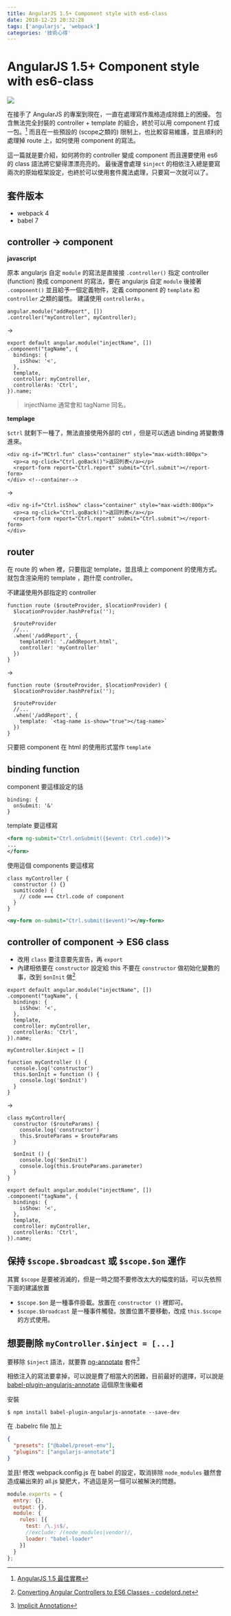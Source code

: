 ```yaml
---
title: AngularJS 1.5+ Component style with es6-class
date: 2018-12-23 20:32:28
tags: ['angularjs', 'webpack']
categories: '技術心得'
---
```


# AngularJS 1.5+ Component style with es6-class

![](https://i.imgur.com/64fbzVm.png)

在接手了 AngularJS 的專案到現在，一直在處理寫作風格造成除錯上的困擾。
包含無法完全封裝的 controller + template 的組合，終於可以用 component 打成一包。[^angularjs-component]
而且在一些預設的 (scope之類的) 限制上，也比較容易維護，並且順利的處理掉 route 上，如何使用 component 的寫法。

這一篇就是要介紹，如何將你的 controller 變成 component 而且還要使用 es6 的 class 語法將它變得漂漂亮亮的。
最後還會處理 `$inject` 的相依注入總是要寫兩次的原始框架設定，也終於可以使用套件魔法處理，只要寫一次就可以了。

[^angularjs-component]: [AngularJS 1.5 最佳實務](https://amobiz.github.io/2016/04/15/angularjs-1.5-best-practices/)

## 套件版本

- webpack 4
- babel 7

## controller → component

**javascript**

原本 angularjs 自定 `module` 的寫法是直接接 `.controller()` 指定 controller (function)
換成 component 的寫法，要在 angularjs 自定 `module` 後接著 `.component()` 並且給予一個定義物件，定義 component 的 `template` 和 `controller` 之類的屬性。
建議使用 `controllerAs` 。

```javascript=
angular.module("addReport", [])
.controller("myController", myController);
```

→

```javascript=
export default angular.module("injectName", [])
.component("tagName", {
  bindings: {
    isShow: '<',
  },
  template,
  controller: myController,
  controllerAs: 'Ctrl',
}).name;
```

> injectName 通常會和 tagName 同名。

**templage**

`$ctrl` 就剩下一種了，無法直接使用外部的 ctrl ，但是可以透過 binding 將變數傳進來。

```xml=
<div ng-if="MCtrl.fun" class="container" style="max-width:800px">
  <p><a ng-click="Ctrl.goBack()">返回列表</a></p>
  <report-form report="Ctrl.report" submit="Ctrl.submit"></report-form>
</div> <!--container-->
```

→

```xml=
<div ng-if="Ctrl.isShow" class="container" style="max-width:800px">
  <p><a ng-click="Ctrl.goBack()">返回列表</a></p>
  <report-form report="Ctrl.report" submit="Ctrl.submit"></report-form>
</div>
```

## router

在 route 的 when 裡，只要指定 template，並且填上 component 的使用方式。就包含渲染用的 template ，跑什麼 controller。

不建議使用外部指定的 controller

```javascript=
function route ($routeProvider, $locationProvider) {
  $locationProvider.hashPrefix('');

  $routeProvider
  //...
  .when('/addReport', {
    templateUrl: './addReport.html',
    controller: 'myController'
  })
}
```

→

```javascript=
function route ($routeProvider, $locationProvider) {
  $locationProvider.hashPrefix('');

  $routeProvider
  //...
  .when('/addReport', {
    template: `<tag-name is-show="true"></tag-name>`
  })
}
```

只要把 component 在 html 的使用形式當作 `template`

## binding function

component 要這樣設定的話

```javascript=
binding: {
  onSubmit: '&'
}
```

template 要這樣寫

```xml
<form ng-submit="Ctrl.onSubmit({$event: Ctrl.code})">
...
</form>
```

使用這個 components 要這樣寫

```javascript=
class myController {
  constructor () {}
  sumit(code) {
    // code === Ctrl.code of component
  }
}
```

```xml
<my-form on-submit="Ctrl.submit($event)"></my-form>
```


## controller of component → ES6 class

- 改用 `class` 要注意要先宣告，再 `export`
- 內建相依要在 `constructor` 設定給 this
不要在 `constructor` 做初始化變數的事，改到 `$onInit` 做[^angular-es6-class]

```javascript=
export default angular.module("injectName", [])
.component("tagName", {
  bindings: {
    isShow: '<',
  },
  template,
  controller: myController,
  controllerAs: 'Ctrl',
}).name;

myController.$inject = []

function myController () {
  console.log('constructor')
  this.$onInit = function () {
    console.log('$onInit')
  }
}
```

→

```javascript=
class myController{
  constructor ($routeParams) {
    console.log('constructor')
    this.$routeParams = $routeParams
  }

  $onInit () {
    console.log('$onInit')
    console.log(this.$routeParams.parameter)
  }
}

export default angular.module("injectName", [])
.component("tagName", {
  bindings: {
    isShow: '<',
  },
  template,
  controller: myController,
  controllerAs: 'Ctrl',
}).name;
```

[^angular-es6-class]: [Converting Angular Controllers to ES6 Classes - codelord.net](https://www.codelord.net/2017/05/20/converting-angular-controllers-to-es6-classes/)

## 保持 `$scope.$broadcast` 或 `$scope.$on` 運作

其實 `$scope` 是要被消滅的，但是一時之間不要修改太大的幅度的話，可以先依照下面的建議放置

- `$scope.$on` 是一種事件掛載。放置在 `constructor ()` 裡即可。
- `$scope.$broadcast` 是一種事件觸發。放置位置不要移動，改成 `this.$scope` 的方式使用。

## 想要刪除 `myController.$inject = [...]`

要移除 `$inject` 語法，就要靠 [ng-annotate](https://www.npmjs.com/package/ng-annotate) 套件[^delete-inject]

[^delete-inject]: [Implicit Annotation](https://docs.angularjs.org/guide/di#implicit-annotation)

相依注入的寫法要拿掉，可以說是費了相當大的困難，目前最好的選擇，可以說是 [babel-plugin-angularjs-annotate](https://github.com/schmod/babel-plugin-angularjs-annotate) 這個原生後繼者

安裝

```shell
$ npm install babel-plugin-angularjs-annotate --save-dev
```

在 .babelrc file 加上

```json
{
  "presets": ["@babel/preset-env"],
  "plugins": ["angularjs-annotate"]
}
```

並且! 修改 webpack.config.js 在 babel 的設定，取消排除 `node_modules` 雖然會造成編出來的 all.js 變肥大，不過這是另一個可以被解決的問題。

```javascript
module.exports = {
  entry: {},
  output: {},
  module: {
    rules: [{
      test: /\.js$/,
      //exclude: /(node_modules|vendor)/,
      loader: "babel-loader"
    }]
  }
};

```
